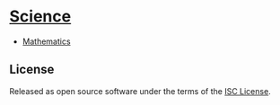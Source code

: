 # [Science](https://en.wikipedia.org/wiki/Science)

- [Mathematics](mathematics.md)

## License
Released as open source software under the terms of the [ISC License](https://en.wikipedia.org/wiki/ISC_license).
